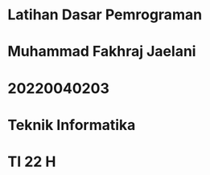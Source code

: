  #  Latihan Dasar Pemrograman
 #  Muhammad Fakhraj Jaelani
 #  20220040203
 #  Teknik Informatika
 #  TI 22 H
